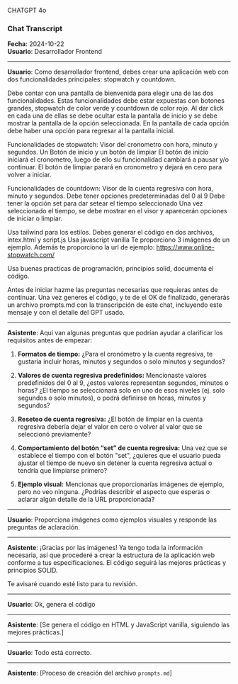 CHATGPT 4o
### Chat Transcript

**Fecha**: 2024-10-22  
**Usuario**: Desarrollador Frontend

---

**Usuario**: Como desarrollador frontend, debes crear una aplicación web con dos funcionalidades principales: stopwatch y countdown.

Debe contar con una pantalla de bienvenida para elegir una de las dos funcionalidades.
Estas funcionalidades debe estar expuestas con botones grandes, stopwatch de color verde y countdown de color rojo.
Al dar click en cada una de ellas se debe ocultar esta la pantalla de inicio y se debe mostrar la pantalla de la opción seleccionada.
En la pantalla de cada opción debe haber una opción para regresar al la pantalla inicial.

Funcionalidades de stopwatch: 
Visor del cronometro con hora, minuto y segundos.
Un Botón de inicio y un botón de limpiar 
El botón de inicio iniciará el cronometro, luego de ello su funcionalidad cambiará a pausar y/o continuar.
El botón de limpiar parará en cronometro y dejará en cero para volver a iniciar.

Funcionalidades de countdown:
Visor de la cuenta regresiva con hora, minuto y segundos.
Debe tener opciones predeterminadas del 0 al 9
Debe tener la opción set para dar setear el tiempo seleccionado
Una vez seleccionado el tiempo, se debe mostrar en el visor y aparecerán opciones de iniciar o limpiar.

Usa tailwind para los estilos.
Debes generar el código en dos archivos, intex.html y script.js
Usa javascript vanilla
Te proporciono 3 imágenes de un ejemplo.
Además te proporciono la url de ejemplo: https://www.online-stopwatch.com/

Usa buenas practicas de programación, principios solid, documenta el código.

Antes de iniciar hazme las preguntas necesarias que requieras antes de continuar.
Una vez generes el código, y te de el OK de finalizado, generarás un archivo prompts.md con la transcripción de este chat, incluyendo este mensaje y con el detalle del GPT usado.

---

**Asistente**: Aquí van algunas preguntas que podrían ayudar a clarificar los requisitos antes de empezar:

1. **Formatos de tiempo:** ¿Para el cronómetro y la cuenta regresiva, te gustaría incluir horas, minutos y segundos o solo minutos y segundos?
   
2. **Valores de cuenta regresiva predefinidos:** Mencionaste valores predefinidos del 0 al 9, ¿estos valores representan segundos, minutos o horas? ¿El tiempo se seleccionará solo en uno de esos niveles (ej. solo segundos o solo minutos), o podrá definirse en horas, minutos y segundos?

3. **Reseteo de cuenta regresiva:** ¿El botón de limpiar en la cuenta regresiva debería dejar el valor en cero o volver al valor que se seleccionó previamente?

4. **Comportamiento del botón “set” de cuenta regresiva:** Una vez que se establece el tiempo con el botón "set", ¿quieres que el usuario pueda ajustar el tiempo de nuevo sin detener la cuenta regresiva actual o tendría que limpiarse primero?

5. **Ejemplo visual:** Mencionas que proporcionarías imágenes de ejemplo, pero no veo ninguna. ¿Podrías describir el aspecto que esperas o aclarar algún detalle de la URL proporcionada?

---

**Usuario**: Proporciona imágenes como ejemplos visuales y responde las preguntas de aclaración.

---

**Asistente**: ¡Gracias por las imágenes! Ya tengo toda la información necesaria, así que procederé a crear la estructura de la aplicación web conforme a tus especificaciones. El código seguirá las mejores prácticas y principios SOLID.

Te avisaré cuando esté listo para tu revisión.

---

**Usuario**: Ok, genera el código

---

**Asistente**: [Se genera el código en HTML y JavaScript vanilla, siguiendo las mejores prácticas.]

---

**Usuario**: Todo está correcto.

---

**Asistente**: [Proceso de creación del archivo `prompts.md`]
